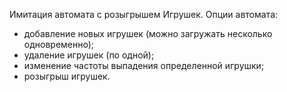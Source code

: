 Имитация автомата с розыгрышем Игрушек. 
Опции автомата: 

- добавление новых игрушек (можно загружать несколько одновременно);
- удаление игрушек (по одной);
- изменение частоты выпадения определенной игрушки;
- розыгрыш игрушек. 
